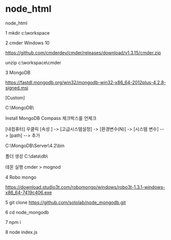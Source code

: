 # node_html
node_html

1 mkdir c:\workspace

2 cmder Windows 10

https://github.com/cmderdev/cmder/releases/download/v1.3.15/cmder.zip

unzip c:\workspace\cmder

3 MongoDB

https://fastdl.mongodb.org/win32/mongodb-win32-x86_64-2012plus-4.2.8-signed.msi

[Custom]

C:\MongoDB\

Install MongoDB Compass 체크박스를 언체크

[내컴퓨터] 우클릭 [속성 ] -> [고급시스템설정] -> [환경변수(N)] -> [시스템 변수] --> [path] --> 추가

C:\MongoDB\Server\4.2\bin

폴더 생성 C:\data\db\

데몬 실행 cmder > mognod

4 Robo mongo

https://download.studio3t.com/robomongo/windows/robo3t-1.3.1-windows-x86_64-7419c406.exe

5 git clone https://github.com/sotolab/node_mongodb.git

6 cd node_mongodb

7 npm i

8 node index.js


